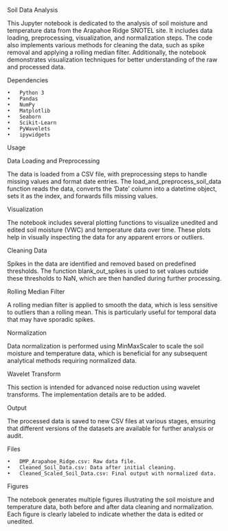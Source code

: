 Soil Data Analysis

This Jupyter notebook is dedicated to the analysis of soil moisture and temperature data from the Arapahoe Ridge SNOTEL site. It includes data loading, preprocessing, visualization, and normalization steps. The code also implements various methods for cleaning the data, such as spike removal and applying a rolling median filter. Additionally, the notebook demonstrates visualization techniques for better understanding of the raw and processed data.

Dependencies

	•	Python 3
	•	Pandas
	•	NumPy
	•	Matplotlib
	•	Seaborn
	•	Scikit-Learn
	•	PyWavelets
	•	ipywidgets

Usage

Data Loading and Preprocessing

The data is loaded from a CSV file, with preprocessing steps to handle missing values and format date entries. The load_and_preprocess_soil_data function reads the data, converts the ‘Date’ column into a datetime object, sets it as the index, and forwards fills missing values.

Visualization

The notebook includes several plotting functions to visualize unedited and edited soil moisture (VWC) and temperature data over time. These plots help in visually inspecting the data for any apparent errors or outliers.

Cleaning Data

Spikes in the data are identified and removed based on predefined thresholds. The function blank_out_spikes is used to set values outside these thresholds to NaN, which are then handled during further processing.

Rolling Median Filter

A rolling median filter is applied to smooth the data, which is less sensitive to outliers than a rolling mean. This is particularly useful for temporal data that may have sporadic spikes.

Normalization

Data normalization is performed using MinMaxScaler to scale the soil moisture and temperature data, which is beneficial for any subsequent analytical methods requiring normalized data.

Wavelet Transform

This section is intended for advanced noise reduction using wavelet transforms. The implementation details are to be added.

Output

The processed data is saved to new CSV files at various stages, ensuring that different versions of the datasets are available for further analysis or audit.

Files

	•	DMP_Arapahoe_Ridge.csv: Raw data file.
	•	Cleaned_Soil_Data.csv: Data after initial cleaning.
	•	Cleaned_Scaled_Soil_Data.csv: Final output with normalized data.

Figures

The notebook generates multiple figures illustrating the soil moisture and temperature data, both before and after data cleaning and normalization. Each figure is clearly labeled to indicate whether the data is edited or unedited.
